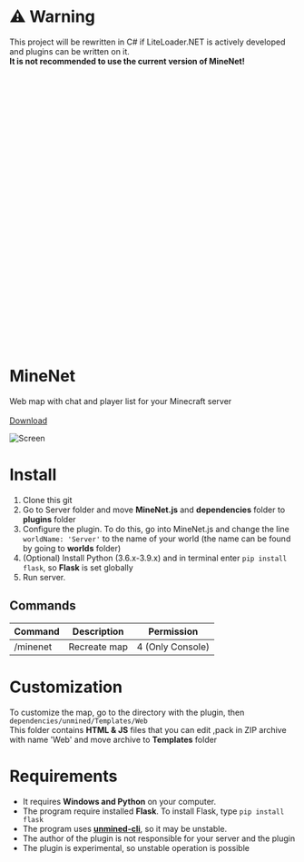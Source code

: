 # ⚠ Warning
This project will be rewritten in C# if LiteLoader.NET is actively developed and plugins can be written on it. 
<br />
**It is not recommended to use the current version of MineNet!**

<br />
<br />
<br />
<br />
<br />
<br />
<br />
<br />
<br />
<br />
<br />
<br />
<br />
<br />
<br />
<br />
<br />
<br />
<br />
<br />
<br />
<br />
<br />
<br />
<br />
<br />
<br />
<br />

# MineNet
Web map with chat and player list for your Minecraft server
<br />
<br />
[Download](https://github.com/aye20054925/MineNet/archive/refs/heads/main.zip)
<br />

![Screen](https://github.com/aye20054925/MineNet/blob/main/screenshot.png?raw=true)

# Install
1. Clone this git
2. Go to Server folder and move **MineNet.js** and **dependencies** folder to **plugins** folder
3. Configure the plugin. To do this, go into MineNet.js and change the line `worldName: 'Server'` to the name of your world (the name can be found by going to **worlds** folder)
4. (Optional) Install Python (3.6.x-3.9.x) and in terminal enter `pip install flask`, so **Flask** is set globally
5. Run server.

## Commands
| Command      | Description | Permission |
| ----------- | ----------- | ----------- |
| /minenet      | Recreate map       | 4 (Only Console)   

# Customization
To customize the map, go to the directory with the plugin, then `dependencies/unmined/Templates/Web`
<br />
This folder contains **HTML & JS** files that you can edit ,pack in ZIP archive with name 'Web' and move archive to **Templates** folder

# Requirements
- It requires **Windows and Python** on your computer.
- The program require installed **Flask**. To install Flask, type `pip install flask`
- The program uses [**unmined-cli**](https://unmined.net/docs/cli/getting-started/), so it may be unstable.
- The author of the plugin is not responsible for your server and the plugin
- The plugin is experimental, so unstable operation is possible
